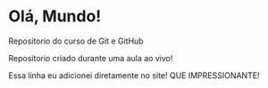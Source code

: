 # Olá, Mundo!
 Repositorio do curso de Git e GitHub

Repositorio criado durante uma aula ao vivo!

Essa linha eu adicionei diretamente no site! QUE IMPRESSIONANTE!
